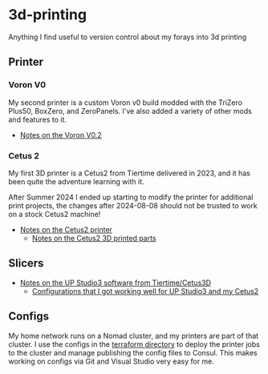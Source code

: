 # 3d-printing

Anything I find useful to version control about my forays into 3d printing

## Printer

### Voron V0

My second printer is a custom Voron v0 build modded with the TriZero Plus50, BoxZero, and ZeroPanels. I've also added a variety of other mods and features to it.

* [Notes on the Voron V0.2](/notes/voron_v0/README.md)

### Cetus 2

My first 3D printer is a Cetus2 from Tiertime delivered in 2023, and it has been quite the adventure learning with it.

After Summer 2024 I ended up starting to modify the printer for additional print projects, the changes after 2024-08-08 should not be trusted to work on a stock Cetus2 machine!

* [Notes on the Cetus2 printer](/notes/cetus2/README.md)
  * [Notes on the Cetus2 3D printed parts](/notes/cetus2/parts_files/README.md)

## Slicers

* [Notes on the UP Studio3 software from Tiertime/Cetus3D](/archive/up_studio_3/README.md)
  * [Configurations that I got working well for UP Studio3 and my Cetus2](/archive/cetus2/configs/README.md)

## Configs

My home network runs on a Nomad cluster, and my printers are part of that cluster. I use the configs in the [terraform directory](./terraform/README.md) to deploy the printer jobs to the cluster and manage publishing the config files to Consul. This makes working on configs via Git and Visual Studio very easy for me.

